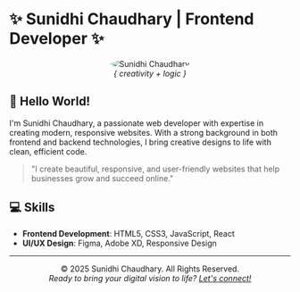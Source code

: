 # ✨ Sunidhi Chaudhary | Frontend Developer ✨

<div align="center">
  <img src="https://via.placeholder.com/150" alt="Sunidhi Chaudhary" style="border-radius: 50%;">
  <br>
  <em>{ creativity + logic }</em>
</div>

## 👋 Hello World!
I'm Sunidhi Chaudhary, a passionate web developer with expertise in creating modern, responsive websites. With a strong background in both frontend and backend technologies, I bring creative designs to life with clean, efficient code.

> "I create beautiful, responsive, and user-friendly websites that help businesses grow and succeed online."

## 💻 Skills
- **Frontend Development**: HTML5, CSS3, JavaScript, React
- **UI/UX Design**: Figma, Adobe XD, Responsive Design




---

<div align="center">
  © 2025 Sunidhi Chaudhary. All Rights Reserved.
  <br>
  <em>Ready to bring your digital vision to life? <a href="mailto:sunidhi.chaudhary@example.com">Let's connect!</a></em>
</div>
